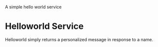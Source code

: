A simple hello world service

# Helloworld Service

Helloworld simply returns a personalized message in response to a name.
